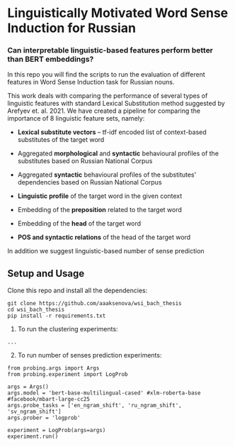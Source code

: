 # Linguistically Motivated Word Sense Induction for Russian


### Can interpretable linguistic-based features perform better than BERT embeddings?

In this repo you will find the scripts to run the evaluation of different features in Word Sense Induction task for Russian nouns.

This work deals with comparing the performance of several types of linguistic features with standard Lexical Substitution method suggested by Arefyev et. al. 2021.
We have created a pipeline for comparing the importance of 8 linguistic feature sets, namely:

* **Lexical substitute vectors** – tf-idf encoded list of context-based substitutes of the target word

* Aggregated **morphological** and **syntactic** behavioural profiles of the substitutes based on Russian National Corpus

* Aggregated **syntactic** behavioural profiles of the substitutes' dependencies based on Russian National Corpus

* **Linguistic profile** of the target word in the given context

* Embedding of the **preposition** related to the target word

* Embedding of the **head** of the target word

* **POS and syntactic relations** of the head of the target word


In addition we suggest linguistic-based number of sense prediction 

## Setup and Usage
Clone this repo and install all the dependencies:
```
git clone https://github.com/aaaksenova/wsi_bach_thesis
cd wsi_bach_thesis
pip install -r requirements.txt
```
1. To run the clustering experiments:
```
...
```
2. To run number of senses prediction experiments:
```
from probing.args import Args
from probing.experiment import LogProb

args = Args()
args.model = 'bert-base-multilingual-cased' #xlm-roberta-base #facebook/mbart-large-cc25
args.probe_tasks = ['en_ngram_shift', 'ru_ngram_shift', 'sv_ngram_shift']
args.prober = 'logprob'

experiment = LogProb(args=args)
experiment.run()
```


